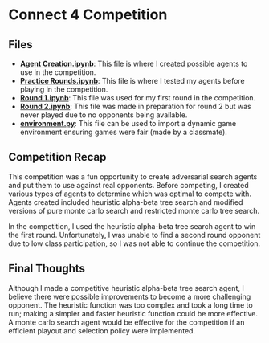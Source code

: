 # Connect 4 Competition

## Files

- **[Agent Creation.ipynb](https://github.com/kirkwat/artificial-intelligence/blob/main/connect4_comp/Agent%20Creation.ipynb)**: This file is where I created possible agents to use in the competition.
- **[Practice Rounds.ipynb](https://github.com/kirkwat/artificial-intelligence/blob/main/connect4_comp/Practice%20Rounds.ipynb)**: This file is where I tested my agents before playing in the competition.
- **[Round 1.ipynb](https://github.com/kirkwat/artificial-intelligence/blob/main/connect4_comp/Round%201.ipynb)**: This file was used for my first round in the competition.
- **[Round 2.ipynb](https://github.com/kirkwat/artificial-intelligence/blob/main/connect4_comp/Round%202.ipynb)**: This file was made in preparation for round 2 but was never played due to no opponents being available.
- **[environment.py](https://github.com/kirkwat/artificial-intelligence/blob/main/connect4_comp/environment.py)**: This file can be used to import a dynamic game environment ensuring games were fair (made by a classmate).

## Competition Recap

This competition was a fun opportunity to create adversarial search agents and put them to use against real opponents.
Before competing, I created various types of agents to determine which was optimal to compete with.
Agents created included heuristic alpha-beta tree search and modified versions of pure monte carlo search and restricted monte carlo tree search.

In the competition, I used the heuristic alpha-beta tree search agent to win the first round. Unfortunately, I was unable to find a second round opponent due to low class participation, so I was not able to continue the competition.

## Final Thoughts

Although I made a competitive heuristic alpha-beta tree search agent, I believe there were possible improvements to become a more challenging opponent.
The heuristic function was too complex and took a long time to run; making a simpler and faster heuristic function could be more effective.
A monte carlo search agent would be effective for the competition if an efficient playout and selection policy were implemented.
